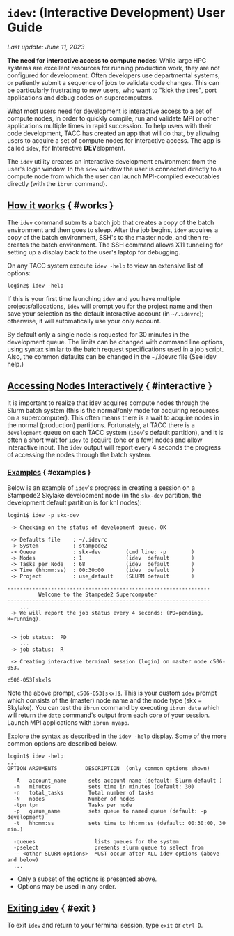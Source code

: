 # <code>idev</code>: (Interactive Development) User Guide
*Last update: June 11, 2023*

**The need for interactive access to compute nodes**: While large HPC systems are excellent resources for running production work, they are not configured for development. Often developers use departmental systems, or patiently submit a sequence of jobs to validate code changes. This can be particularly frustrating to new users, who want to "kick the tires", port applications and debug codes on supercomputers.

What most users need for development is interactive access to a set of compute nodes, in order to quickly compile, run and validate MPI or other applications multiple times in rapid succession. To help users with their code development, TACC has created an app that will do that, by allowing users to acquire a set of compute nodes for interactive access. The app is called `idev`, for **I**nteractive **DEV**elopment.

The `idev` utility creates an interactive development environment from the user's login window. In the `idev` window the user is connected directly to a compute node from which the user can launch MPI-compiled executables directly (with the `ibrun` command). 

## [How it works](#works) { #works }

The `idev` command submits a batch job that creates a copy of the batch environment and then goes to sleep. After the job begins, `idev` acquires a copy of the batch environment, SSH's to the master node, and then re-creates the batch environment. The SSH command allows X11 tunneling for setting up a display back to the user's laptop for debugging.

On any TACC system execute `idev -help` to view an extensive list of options:

``` cmd-line
login2$ idev -help
```

<!--    # command options:  -p partition_name
   #                   -m number_of_minutes
   #                   -N number_of_nodes
   #                   -n number_of_tasks
   #                   -A account_name
   #  default values: -p development -m 30 -N 1 -n <max_for_node> -->

If this is your first time launching `idev` and you have multiple projects/allocations, `idev` will prompt you for the project name and then save your selection as the default interactive account (in `~/.idevrc`); otherwise, it will automatically use your only account. 

By default only a single node is requested for 30 minutes in the development queue.  The limits can be changed with command line options, using syntax similar to the batch request specifications used in a job script.  Also, the common defaults can be changed in the ~/.idevrc file (See idev help.)

##  [Accessing Nodes Interactively](#interactive) { #interactive }

It is important to realize that idev acquires compute nodes through the Slurm batch system (this is the normal/only mode for acquiring resources on a supercomputer).  This often means there is a wait to acquire nodes in the normal (production) partitions.  Fortunately, at TACC there is a `development` queue on each TACC system (`idev`'s default partition), and it is often a short wait for `idev` to acquire (one or a few) nodes and allow interactive input.  The `idev` output will report every 4 seconds the progress of accessing the nodes through the batch system.

### [Examples](#examples) { #examples }

Below is an example of `idev`'s progress in creating a session on a Stampede2 Skylake development node (in the `skx-dev` partition, the development default partition is for knl nodes):

``` cmd-line
login1$ idev -p skx-dev

 -> Checking on the status of development queue. OK

 -> Defaults file    : ~/.idevrc    
 -> System           : stampede2    
 -> Queue            : skx-dev        (cmd line: -p        )
 -> Nodes            : 1              (idev  default       )
 -> Tasks per Node   : 68             (idev  default       )
 -> Time (hh:mm:ss)  : 00:30:00       (idev  default       )
 -> Project          : use_default    (SLURM default       )

-----------------------------------------------------------------
          Welcome to the Stampede2 Supercomputer                 
-----------------------------------------------------------------
    ...
 -> We will report the job status every 4 seconds: (PD=pending, R=running).


 -> job status:  PD
    ...
 -> job status:  R

 -> Creating interactive terminal session (login) on master node c506-053.

c506-053[skx]$ 
```

Note the above prompt, `c506-053[skx]$`.  This is your custom `idev` prompt which consists of the (master) node name and the node type (skx = Skylake).  You can test the `ibrun` command by executing `ibrun date` which will return the `date` command's output from each core of your session. Launch MPI applications with `ibrun myapp`.

Explore the syntax as described in the `idev -help` display. Some of the more common options are described below.

``` cmd-line
login1$ idev -help
...
OPTION ARGUMENTS         DESCRIPTION  (only common options shown)

  -A   account_name       sets account name (default: Slurm default )
  -m   minutes            sets time in minutes (default: 30)
  -n   total_tasks        Total number of tasks
  -N   nodes              Number of nodes
  -tpn tpn                Tasks per node
  -p   queue_name         sets queue to named queue (default: -p development)
  -t   hh:mm:ss           sets time to hh:mm:ss (default: 00:30:00, 30 min.)

  -queues                   lists queues for the system
  -pselect                  presents slurm queue to select from
  -- <other SLURM options>  MUST occur after ALL idev options (above and below)
  ... 
```

* Only a subset of the options is presented above. 
* Options may be used in any order. 

## [Exiting `idev`](#exit)	{ #exit }

To exit `idev` and return to your terminal session, type `exit` or `ctrl-D`.

<!--
  -r   reservation_name   requests use of a specific reservation
 * The `-r` option may be used on any system to request a specific resource (e.g. requesting a specific set of nodes). -->


